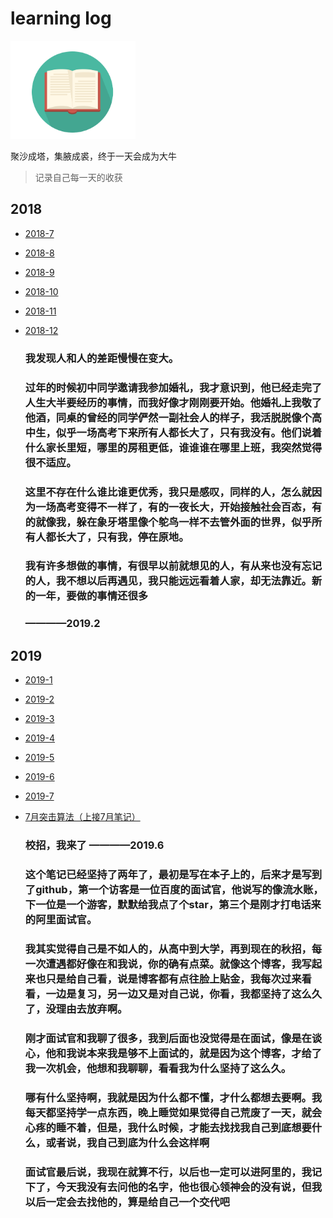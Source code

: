 learning log
======================================
<div align="left">
    <img src="img/github/1.png" width="200px">
</div>


聚沙成塔，集腋成裘，终于一天会成为大牛

>记录自己每一天的收获

## 2018

* [2018-7](https://github.com/1810824959/notes/blob/master/2018-7.md)

* [2018-8](https://github.com/1810824959/notes/blob/master/2018-8.md)

* [2018-9](https://github.com/1810824959/notes/blob/master/2018-9.md)

* [2018-10](https://github.com/1810824959/notes/blob/master/2018-10.md)

* [2018-11](https://github.com/1810824959/notes/blob/master/2018-11.md)

* [2018-12](https://github.com/1810824959/notes/blob/master/2018-12.md)

	### 我发现人和人的差距慢慢在变大。
	### 过年的时候初中同学邀请我参加婚礼，我才意识到，他已经走完了人生大半要经历的事情，而我好像才刚刚要开始。他婚礼上我敬了他酒，同桌的曾经的同学俨然一副社会人的样子，我活脱脱像个高中生，似乎一场高考下来所有人都长大了，只有我没有。他们说着什么家长里短，哪里的房租更低，谁谁谁在哪里上班，我突然觉得很不适应。
	### 这里不存在什么谁比谁更优秀，我只是感叹，同样的人，怎么就因为一场高考变得不一样了，有的一夜长大，开始接触社会百态，有的就像我，躲在象牙塔里像个鸵鸟一样不去管外面的世界，似乎所有人都长大了，只有我，停在原地。
	### 我有许多想做的事情，有很早以前就想见的人，有从来也没有忘记的人，我不想以后再遇见，我只能远远看着人家，却无法靠近。新的一年，要做的事情还很多
	### ————2019.2

## 2019

* [2019-1](https://github.com/1810824959/notes/blob/master/2019-1.md)

* [2019-2](https://github.com/1810824959/notes/blob/master/2019-2.md)

* [2019-3](https://github.com/1810824959/notes/blob/master/2019-3.md)

* [2019-4](https://github.com/1810824959/notes/blob/master/2019-4.md)

* [2019-5](https://github.com/1810824959/notes/blob/master/2019-5.md)

* [2019-6](https://github.com/1810824959/notes/blob/master/2019-6.md)

* [2019-7](https://github.com/1810824959/notes/blob/master/2019-7.md)   
* [7月突击算法（上接7月笔记）](https://github.com/1810824959/notes/blob/master/算法.md)

 	### 校招，我来了         ————2019.6

	### 这个笔记已经坚持了两年了，最初是写在本子上的，后来才是写到了github，第一个访客是一位百度的面试官，他说写的像流水账，下一位是一个游客，默默给我点了个star，第三个是刚才打电话来的阿里面试官。

	### 我其实觉得自己是不如人的，从高中到大学，再到现在的秋招，每一次遭遇都好像在和我说，你的确有点菜。就像这个博客，我写起来也只是给自己看，说是博客都有点往脸上贴金，我每次过来看看，一边是复习，另一边又是对自己说，你看，我都坚持了这么久了，没理由去放弃啊。

	### 刚才面试官和我聊了很多，我到后面也没觉得是在面试，像是在谈心，他和我说本来我是够不上面试的，就是因为这个博客，才给了我一次机会，他想和我聊聊，看看我为什么坚持了这么久。

	### 哪有什么坚持啊，我就是因为什么都不懂，才什么都想去要啊。我每天都坚持学一点东西，晚上睡觉如果觉得自己荒废了一天，就会心疼的睡不着，但是，我什么时候，才能去找找我自己到底想要什么，或者说，我自己到底为什么会这样啊

	### 面试官最后说，我现在就算不行，以后也一定可以进阿里的，我记下了，今天我没有去问他的名字，他也很心领神会的没有说，但我以后一定会去找他的，算是给自己一个交代吧
